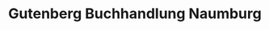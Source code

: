 ---
title: "Gutenberg Buchhandlung Naumburg"
url: /naumburg-saale/gutenberg-buchhandlung-naumburg/
shop: Bücher
---